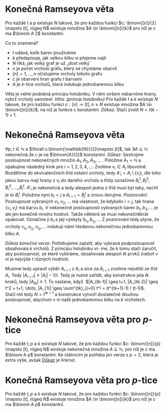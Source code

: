 # Konečná Ramseyova věta
Pro každé $t$ a $p$ existuje $N$ takové, že pro každou funkci $c: \binom{[n]}{2} \mapsto [t], n\geq N$ existuje množina $A \in \binom{[n]}{k}$ pro níž je $c$ ma $\binom A 2$ konstantní.

Co to znamená?
- $t$ udává, kolik barev používáme
- $k$ předepisuje, jak velkou kliku si přejeme najít
- $N$ říká, jak velký graf je už „dost velkýˇ
-  $n$ je počet vrcholů grafu, který se chystáme obarvit
- $[n] = {1, . . . , n}$ očíslujeme vrcholy tohoto grafu
- $c$ je obarvení hran grafu $t$ barvami
- $A$ je $k$-tice vrcholů, která indukuje jednobarevnou kliku

Věta je velmi podobná principu holubníku. V něm ovšem nebarvíme hrany, nýbrž vrcholy samotné:
*Věta: (princip holubníku)* Pro každé $t$ a $k$ existuje $N$ takové, že pro každou funkci $c : [n] → [t], n \geq N$ existuje množina $A \in \binom{[n]}{k}$, na níž je funkce c konstantní. 
*Důkaz:* Stačí zvolit $N = t(k − 1) + 1$. 
# Nekonečná Ramseyova věta
$\forall p, t \in \mathbb{N}$ a $\forall c:\binom{\mathbb{N}}{2}\mapsto [t]$, tak $\exists A \subseteq \mathbb{N}$ nekonečná že $c$ je na $\binom{A}{2}$ konstantní.
*Důkaz*: 
Sestrojme posloupnost nekonečných množin $A_{1},A_{2},A_{3}, \dots$ . Položme $A_{1} = \mathbb{N}$ a opakujme následný krok pro $i=1,2,3,4,\dots$:
	Zvolíme $v_{i} \in A_{i}$ libovolně. Rozdělíme do ekvivalenčních tříd ostatní vrcholy, tedy $A'_{i} = A_{i} \setminus \{v_{i}\}$, dle toho jakou barvu mají hrany z $v_{i}$ do daného vrcholu a třídy označíme $B^1_{i}, B^2_{i}, B^3_{i},\dots, , B^t_{i}$. $A'_{i}$ je nekonečná a tedy alespoň jedna z tříd musí být taky, nechť je to $B^j_{i}$. Položme nyní $b_{i} = j$ a $A_{i+1} = B_{j}^i$ a znovu iterujme.
*Pozorování:* Posloupnost vybraných $v_{1}, v_{2},\dots$ má vlastnost, že kdykoliv $i<j$, tak hrana $\{v_{i}, v_{j}\}$ má barvu $b_i$.
V nekonečné posloupnosti vybraných barev $b_{1},b_{2},\dots$ je ale jen konečně mnoho hodnot. Takže některá se musí nekonečněkrát opakovat. Označme ji $b_{i}$ a její výskyty $b_{i_{1}}, b_{i_{2}}, \dots$ Z *pozorování* tedy plyne, že vrcholy $v_{i_{1}},v_{i_{2}},v_{i_{3}},\dots$ indukují námi hledanou nekonečnou jednobarevnou kliku $A$. 

*Důkaz konečné verze:*
Potřebujeme zajistit, aby vybraná podposloupnost obsahovala $k$ vrcholů. Z principu holubníku ví-
me, že k tomu stačí zaručit, aby posloupnost, ze které vybíráme, obsahovala alespoň
$tk$ prvků (neboť v ní je nejvýše $t$ různých hodnot).

Musíme tedy upravit výběr $A_{i+1}$ z $A_{i}$ a sice za $A_{i+1}$ zvolíme největší ze tříd $A_{i}$. Tedy $|A_{i+1}| \geq |A_{i}|-1/t$.
Tedy je nutné zařídit, aby konstrukce jela $tk$ kroků, tedy $|A_{tk}| \geq 1$. To nastane, když  $|A_{tk-1}| \geq t+1, |A_{tk-2}| \geq t^2 + t+1, \dots, |A_{1}| \geq \sum^{tk}_{i=0} t^i = (t^{tk+1}-1) / (t-1)$.
Stačí mít tedy $N = t^{tk+1}$ a konstrukce vytvoří dostatečně dlouhou posloupnost, abychom v ní našli jednobarevnou kliku na $k$ vrcholech.
# Nekonečná Ramseyova věta pro $p$-tice
Pro každé $t, p$ a $k$ existuje $N$ takové, že pro každou funkci $c: \binom{[n]}{p} \mapsto [t], n\geq N$ existuje nekonečná množina $A \subseteq \mathbb{N}$, pro níž je $c$ ma $\binom A p$ konstantní.
Ke státnicím je potřeba jen verze s $p=2$, která je extra výše, avšak [Důkaz](https://mj.ucw.cz/papers/ramsey.pdf) je linknut.

# Konečná Ramseyova věta pro $p$-tice
Pro každé $t, p$ a $k$ existuje $N$ takové, že pro každou funkci $c: \binom{[n]}{p} \mapsto [t], n\geq N$ existuje množina $A \in \binom{[n]}{k}$ pro níž je $c$ ma $\binom A p$ konstantní.